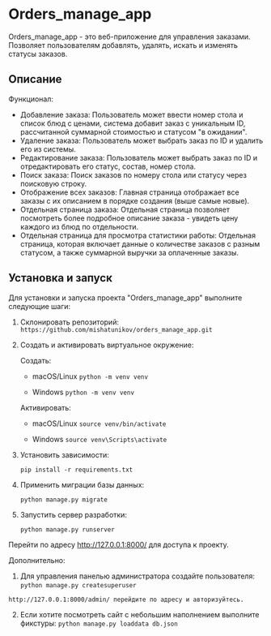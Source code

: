 # Orders_manage_app

Orders_manage_app - это веб-приложение для управления заказами. Позволяет пользователям добавлять, удалять, искать и изменять статусы заказов.

## Описание

Функционал:
- Добавление заказа: Пользователь может ввести номер стола и список блюд с ценами, система добавит заказ с уникальным ID, рассчитанной суммарной стоимостью и статусом "в ожидании".
- Удаление заказа: Пользователь может выбрать заказ по ID и удалить его из системы.
- Редактирование заказа: Пользователь может выбрать заказ по ID и отредактировать его статус, состав, номер стола.
- Поиск заказа: Поиск заказов по номеру стола или статусу через поисковую строку.
- Отображение всех заказов: Главная страница отображает все заказы с их описанием в порядке создания (выше самые новые).
- Отдельная страница заказа: Отдельная страница позволяет посмотреть более подробное описание заказа - увидеть цену каждого из блюд по отдельности.
- Отдельная страница для просмотра статистики работы: Отдельная страница, которая включает данные о количестве заказов с разным статусом, а также суммарной выручки за оплаченные заказы.

## Установка и запуск

Для установки и запуска проекта "Orders_manage_app" выполните следующие шаги:

1. Склонировать репозиторий:
    `https://github.com/mishatunikov/orders_manage_app.git`


2. Создать и активировать виртуальное окружение:

    Создать:
    - macOS/Linux
    `python -m venv venv`

    - Windows
    `python -m venv venv`

    Активировать:
    - macOS/Linux
    `source venv/bin/activate`

    - Windows
    `source venv\Scripts\activate`
    

3. Установить зависимости:
    
    `pip install -r requirements.txt`
    

4. Применить миграции базы данных:
    
    `python manage.py migrate`
    

5. Запустить сервер разработки:
    
    `python manage.py runserver`
    
Перейти по адресу http://127.0.0.1:8000/ для доступа к проекту.

Дополнительно:

1. Для управления панелью администратора создайте пользователя:
`python manage.py createsuperuser`

`http://127.0.0.1:8000/admin/ перейдите по адресу и авторизуйтесь.`

2. Если хотите посмотреть сайт с небольшим наполнением выполните фикстуры:
`python manage.py loaddata db.json `
